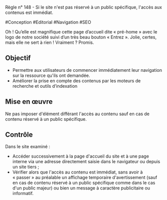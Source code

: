 
Règle n° 148  - Si le site n'est pas réservé à un public spécifique, l'accès aux contenus est immédiat.

#Conception #Editorial #Navigation #SEO

Oh ! Qu’elle est magnifique cette page d’accueil dite « pré-home » avec le logo de notre société suivi d’un très beau bouton « Entrez ». Jolie, certes, mais elle ne sert à rien ! Vraiment ? Promis.

Objectif
--------

*   Permettre aux utilisateurs de commencer immédiatement leur navigation sur la ressource qu'ils ont demandée.
*   Améliorer la prise en compte des contenus par les moteurs de recherche et outils d’indexation

Mise en œuvre
-------------

Ne pas imposer d'élément différant l'accès au contenu sauf en cas de contenu réservé à un public spécifique.

Contrôle
--------

Dans le site examiné :

*   Accéder successivement à la page d'accueil du site et à une page interne via une adresse directement saisie dans le navigateur ou depuis un site tiers ;
*   Vérifier alors que l'accès au contenu est immédiat, sans avoir à « passer » au préalable un affichage temporaire d'avertissement (sauf en cas de contenu réservé à un public spécifique comme dans le cas d'un public majeur) ou bien un message à caractère publicitaire ou informatif.
